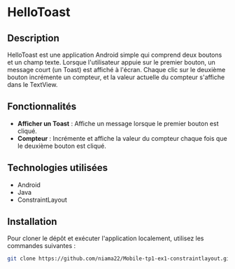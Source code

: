 # HelloToast

## Description
HelloToast est une application Android simple qui comprend deux boutons et un champ texte. Lorsque l'utilisateur appuie sur le premier bouton, un message court (un Toast) est affiché à l'écran. Chaque clic sur le deuxième bouton incrémente un compteur, et la valeur actuelle du compteur s'affiche dans le TextView.

## Fonctionnalités
- **Afficher un Toast** : Affiche un message lorsque le premier bouton est cliqué.
- **Compteur** : Incrémente et affiche la valeur du compteur chaque fois que le deuxième bouton est cliqué.

## Technologies utilisées
- Android
- Java
- ConstraintLayout

## Installation
Pour cloner le dépôt et exécuter l'application localement, utilisez les commandes suivantes :

```bash
git clone https://github.com/niama22/Mobile-tp1-ex1-constraintlayout.git
